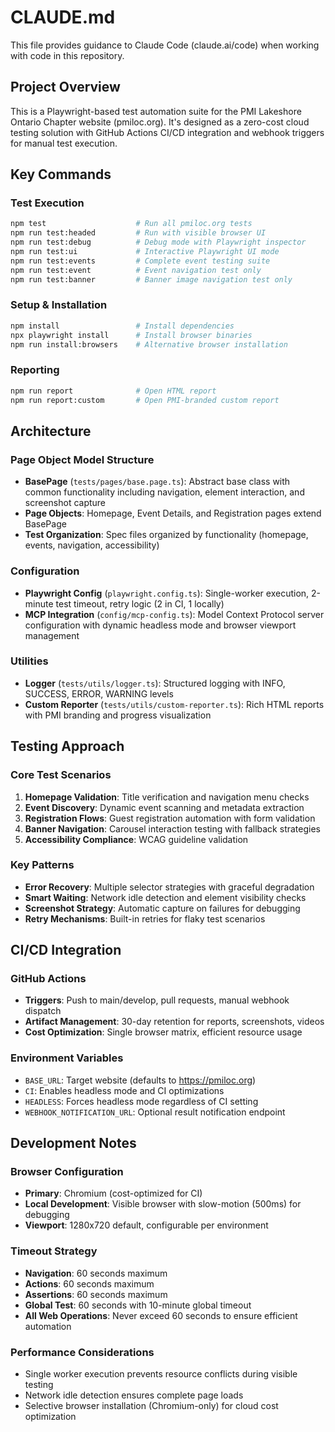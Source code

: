 # CLAUDE.md

This file provides guidance to Claude Code (claude.ai/code) when working with code in this repository.

## Project Overview

This is a Playwright-based test automation suite for the PMI Lakeshore Ontario Chapter website (pmiloc.org). It's designed as a zero-cost cloud testing solution with GitHub Actions CI/CD integration and webhook triggers for manual test execution.

## Key Commands

### Test Execution
```bash
npm test                    # Run all pmiloc.org tests
npm run test:headed         # Run with visible browser UI
npm run test:debug          # Debug mode with Playwright inspector
npm run test:ui             # Interactive Playwright UI mode
npm run test:events         # Complete event testing suite
npm run test:event          # Event navigation test only
npm run test:banner         # Banner image navigation test only
```

### Setup & Installation
```bash
npm install                 # Install dependencies
npx playwright install      # Install browser binaries
npm run install:browsers    # Alternative browser installation
```

### Reporting
```bash
npm run report              # Open HTML report
npm run report:custom       # Open PMI-branded custom report
```

## Architecture

### Page Object Model Structure
- **BasePage** (`tests/pages/base.page.ts`): Abstract base class with common functionality including navigation, element interaction, and screenshot capture
- **Page Objects**: Homepage, Event Details, and Registration pages extend BasePage
- **Test Organization**: Spec files organized by functionality (homepage, events, navigation, accessibility)

### Configuration
- **Playwright Config** (`playwright.config.ts`): Single-worker execution, 2-minute test timeout, retry logic (2 in CI, 1 locally)
- **MCP Integration** (`config/mcp-config.ts`): Model Context Protocol server configuration with dynamic headless mode and browser viewport management

### Utilities
- **Logger** (`tests/utils/logger.ts`): Structured logging with INFO, SUCCESS, ERROR, WARNING levels
- **Custom Reporter** (`tests/utils/custom-reporter.ts`): Rich HTML reports with PMI branding and progress visualization

## Testing Approach

### Core Test Scenarios
1. **Homepage Validation**: Title verification and navigation menu checks
2. **Event Discovery**: Dynamic event scanning and metadata extraction
3. **Registration Flows**: Guest registration automation with form validation
4. **Banner Navigation**: Carousel interaction testing with fallback strategies
5. **Accessibility Compliance**: WCAG guideline validation

### Key Patterns
- **Error Recovery**: Multiple selector strategies with graceful degradation
- **Smart Waiting**: Network idle detection and element visibility checks
- **Screenshot Strategy**: Automatic capture on failures for debugging
- **Retry Mechanisms**: Built-in retries for flaky test scenarios

## CI/CD Integration

### GitHub Actions
- **Triggers**: Push to main/develop, pull requests, manual webhook dispatch
- **Artifact Management**: 30-day retention for reports, screenshots, videos
- **Cost Optimization**: Single browser matrix, efficient resource usage

### Environment Variables
- `BASE_URL`: Target website (defaults to https://pmiloc.org)
- `CI`: Enables headless mode and CI optimizations
- `HEADLESS`: Forces headless mode regardless of CI setting
- `WEBHOOK_NOTIFICATION_URL`: Optional result notification endpoint

## Development Notes

### Browser Configuration
- **Primary**: Chromium (cost-optimized for CI)
- **Local Development**: Visible browser with slow-motion (500ms) for debugging
- **Viewport**: 1280x720 default, configurable per environment

### Timeout Strategy
- **Navigation**: 60 seconds maximum
- **Actions**: 60 seconds maximum
- **Assertions**: 60 seconds maximum
- **Global Test**: 60 seconds with 10-minute global timeout
- **All Web Operations**: Never exceed 60 seconds to ensure efficient automation

### Performance Considerations
- Single worker execution prevents resource conflicts during visible testing
- Network idle detection ensures complete page loads
- Selective browser installation (Chromium-only) for cloud cost optimization